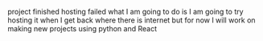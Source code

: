 project finished hosting failed what I am going to do is I am going to try hosting it when I get back where there is internet but for now I will work on making new projects using python and React